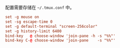 配置需要存储在 `~/.tmux.conf` 中。

``` conf
set -g mouse on
set -sg escape-time 0
set -g default-terminal "screen-256color"
set -g history-limit 6400
bind-key   @ choose-window 'join-pane -h -s "%%"'
bind-key C-@ choose-window 'join-pane    -s "%%"'
```
